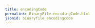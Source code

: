 ```yaml
---
title: encodingCode
permalink: BinaryFile.encodingCode.html
jsonid: binaryfile_encodingcode
---
```

